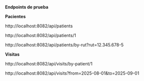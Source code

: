 **Endpoints de prueba**

**Pacientes**

http://localhost:8082/api/patients

http://localhost:8082/api/patients/1

http://localhost:8082/api/patients/by-rut?rut=12.345.678-5

**Visitas**

http://localhost:8082/api/visits/by-patient/1

http://localhost:8082/api/visits?from=2025-08-01&to=2025-09-01
